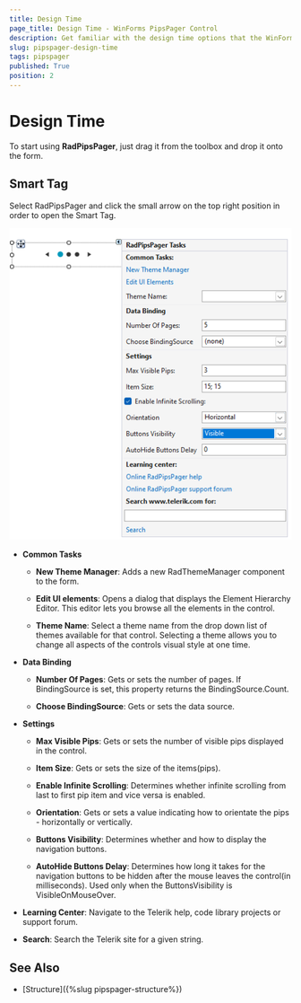 ```yaml
---
title: Design Time
page_title: Design Time - WinForms PipsPager Control
description: Get familiar with the design time options that the WinForms PipsPager control.
slug: pipspager-design-time
tags: pipspager
published: True
position: 2 
---
```


# Design Time

To start using __RadPipsPager__, just drag it from the toolbox and drop it onto the form.

## Smart Tag

Select RadPipsPager and click the small arrow on the top right position in order to open the Smart Tag.

![WinForms PipsPager Smart Tag](images/pipspager-design-time001.png)

* __Common Tasks__

    *  __New Theme Manager__: Adds a new RadThemeManager component to the form.

    * __Edit UI elements__: Opens a dialog that displays the Element Hierarchy Editor. This editor lets you browse all the elements in the control.

    * __Theme Name__: Select a theme name from the drop down list of themes available for that control. Selecting a theme allows you to change all aspects of the controls visual style at one time.

* __Data Binding__

    * __Number Of Pages__: Gets or sets the number of pages. If BindingSource is set, this property returns the BindingSource.Count.

    * __Choose BindingSource__: Gets or sets the data source.

* __Settings__

    * __Max Visible Pips__: Gets or sets the number of visible pips displayed in the control.

    * __Item Size__: Gets or sets the size of the items(pips).

    * __Enable Infinite Scrolling__: Determines whether infinite scrolling from last to first pip item and vice versa is enabled.

    * __Orientation__: Gets or sets a value indicating how to orientate the pips - horizontally or vertically.

    * __Buttons Visibility__: Determines whether and how to display the navigation buttons.

    * __AutoHide Buttons Delay__: Determines how long it takes for the navigation buttons to be hidden after the mouse leaves the control(in milliseconds). Used only when the ButtonsVisibility is VisibleOnMouseOver.

* __Learning Center__: Navigate to the Telerik help, code library projects or support forum.

* __Search__: Search the Telerik site for a given string.

## See Also

* [Structure]({%slug pipspager-structure%})